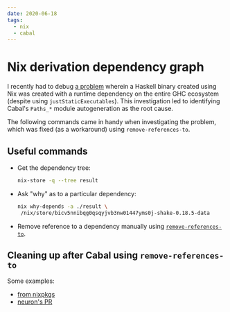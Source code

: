 ```yaml
---
date: 2020-06-18
tags:
  - nix
  - cabal
---
```


# Nix derivation dependency graph

I recently had to debug [a problem](https://github.com/srid/neuron/issues/193) wherein a Haskell binary created using Nix was created with a runtime dependency on the entire GHC ecosystem (despite using `justStaticExecutables`). This investigation led to identifying Cabal's `Paths_*` module autogeneration as the root cause.

The following commands came in handy when investigating the problem, which was fixed (as a workaround) using `remove-references-to`.

## Useful commands

* Get the dependency tree:
   ```bash
   nix-store -q --tree result
   ```
* Ask "why" as to a particular dependency:
   ```bash
   nix why-depends -a ./result \
    /nix/store/bicv5nnibqg0qsqyjvb3nw01447yms0j-shake-0.18.5-data
   ```
* Remove reference to a dependency manually using [`remove-references-to`](https://github.com/NixOS/nixpkgs/blob/master/pkgs/build-support/remove-references-to/default.nix). 

## Cleaning up after Cabal using `remove-references-to`

Some examples:

* [from nixpkgs](https://github.com/NixOS/nixpkgs/blob/46405e7952c4b41ca0ba9c670fe9a84e8a5b3554/pkgs/development/tools/pandoc/default.nix#L13-L28) 
* [neuron's PR](https://github.com/srid/neuron/pull/240/files)
